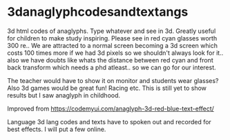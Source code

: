 # 3danaglyphcodesandtextangs
3d html codes of anaglyphs. Type whatever and see in 3d. Greatly useful for children to make study inspiring. Please see in red cyan glasses worth 300 re.. We are attracted to a normal screen becoming a 3d screen which costs 100 times more if we had 3d pixels so we shouldn't always look for it.. also we have doubts like whats the distance between red cyan and front back transform which needs a phd atleast.. so we can go for our interest.

The teacher would have to show it on monitor and students wear glasses? Also 3d games would be great fun! Racing etc. This is still yet to show results but I saw anaglyph in childhood.


Improved from https://codemyui.com/anaglyph-3d-red-blue-text-effect/


Language 3d lang codes and texts have to spoken out and recorded for best effects. I will put a few online.
